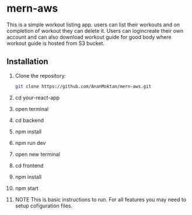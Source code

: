# mern-aws
This is a simple workout listing app. users can list their workouts and on completion of workout they can delete it. Users can logincreate their own account and can also download workout guide for good body where workout guide is hosted from S3 bucket.

## Installation

1. Clone the repository:

   ```bash
   git clone https://github.com/AnanMoktan/mern-aws.git
2. cd your-react-app
3. open terminal
4. cd backend
5. npm install
6. npm run dev
7. open new terminal
8. cd frontend
9. npm install
10. npm start
11. NOTE This is basic instructions to run. For all features you may need to setup cofiguration files.
    


